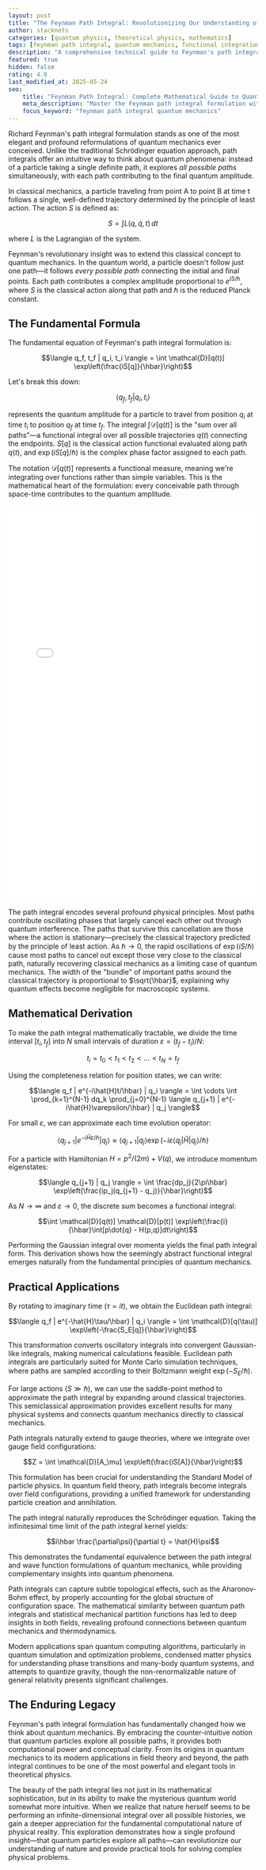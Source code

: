 ```yaml
---
layout: post
title: "The Feynman Path Integral: Revolutionizing Our Understanding of Quantum Mechanics"
author: stacknets
categories: [quantum physics, theoretical physics, mathematics]
tags: [feynman path integral, quantum mechanics, functional integration, quantum field theory, statistical mechanics, monte carlo methods]
description: "A comprehensive technical guide to Feynman's path integral formulation, exploring how quantum particles explore all possible paths and revolutionizing our approach to quantum mechanics and field theory."
featured: true 
hidden: false 
rating: 4.8
last_modified_at: 2025-05-24 
seo: 
    title: "Feynman Path Integral: Complete Mathematical Guide to Quantum Mechanics [2025]"
    meta_description: "Master the Feynman path integral formulation with detailed mathematical derivations, applications in quantum field theory, and modern computational methods."
    focus_keyword: "feynman path integral quantum mechanics"
---
```


Richard Feynman's path integral formulation stands as one of the most elegant and profound reformulations of quantum mechanics ever conceived. Unlike the traditional Schrödinger equation approach, path integrals offer an intuitive way to think about quantum phenomena: instead of a particle taking a single definite path, it explores *all possible paths* simultaneously, with each path contributing to the final quantum amplitude.

In classical mechanics, a particle traveling from point A to point B at time t follows a single, well-defined trajectory determined by the principle of least action. The action $S$ is defined as:

$$S = \int L(q, \dot{q}, t) \, dt$$

where $L$ is the Lagrangian of the system.

Feynman's revolutionary insight was to extend this classical concept to quantum mechanics. In the quantum world, a particle doesn't follow just one path—it follows *every possible path* connecting the initial and final points. Each path contributes a complex amplitude proportional to $e^{iS/\hbar}$, where $S$ is the classical action along that path and $\hbar$ is the reduced Planck constant.

## The Fundamental Formula

The fundamental equation of Feynman's path integral formulation is:

$$\langle q_f, t_f | q_i, t_i \rangle = \int \mathcal{D}[q(t)] \exp\left(\frac{iS[q]}{\hbar}\right)$$

Let's break this down: 

$$\langle q_f, t_f | q_i, t_i \rangle$$ 

represents the quantum amplitude for a particle to travel from position $q_i$ at time $t_i$ to position $q_f$ at time $t_f$. The integral $\int \mathcal{D}[q(t)]$ is the "sum over all paths"—a functional integral over all possible trajectories $q(t)$ connecting the endpoints. $S[q]$ is the classical action functional evaluated along path $q(t)$, and $\exp(iS[q]/\hbar)$ is the complex phase factor assigned to each path.

The notation $\mathcal{D}[q(t)]$ represents a functional measure, meaning we're integrating over functions rather than simple variables. This is the mathematical heart of the formulation: every conceivable path through space-time contributes to the quantum amplitude.

<iframe 
    src="{{ site.baseurl }}/assets/html/path-integral-widget.html" 
    width="100%" 
    height="800" 
    frameborder="0"
    style="border: none;"
    title="Feynman Path Integral Interactive Visualization">
</iframe>

The path integral encodes several profound physical principles. Most paths contribute oscillating phases that largely cancel each other out through quantum interference. The paths that survive this cancellation are those where the action is stationary—precisely the classical trajectory predicted by the principle of least action. As $\hbar \to 0$, the rapid oscillations of $\exp(iS/\hbar)$ cause most paths to cancel out except those very close to the classical path, naturally recovering classical mechanics as a limiting case of quantum mechanics. The width of the "bundle" of important paths around the classical trajectory is proportional to $\sqrt{\hbar}$, explaining why quantum effects become negligible for macroscopic systems.

## Mathematical Derivation

To make the path integral mathematically tractable, we divide the time interval $[t_i, t_f]$ into $N$ small intervals of duration $\varepsilon = (t_f - t_i)/N$:

$$t_i = t_0 < t_1 < t_2 < \ldots < t_N = t_f$$

Using the completeness relation for position states, we can write:

$$\langle q_f | e^{-i\hat{H}t/\hbar} | q_i \rangle = \int \cdots \int \prod_{k=1}^{N-1} dq_k \prod_{j=0}^{N-1} \langle q_{j+1} | e^{-i\hat{H}\varepsilon/\hbar} | q_j \rangle$$

For small $\varepsilon$, we can approximate each time evolution operator:

$$\langle q_{j+1} | e^{-i\hat{H}\varepsilon/\hbar} | q_j \rangle \approx \langle q_{j+1} | q_j \rangle \exp\left(-i\varepsilon\langle q_j|\hat{H}|q_j\rangle/\hbar\right)$$

For a particle with Hamiltonian $H = p^2/(2m) + V(q)$, we introduce momentum eigenstates:

$$\langle q_{j+1} | q_j \rangle = \int \frac{dp_j}{2\pi\hbar} \exp\left(\frac{ip_j(q_{j+1} - q_j)}{\hbar}\right)$$

As $N \to \infty$ and $\varepsilon \to 0$, the discrete sum becomes a functional integral:

$$\int \mathcal{D}[q(t)] \mathcal{D}[p(t)] \exp\left(\frac{i}{\hbar}\int[p\dot{q} - H(p,q)]dt\right)$$

Performing the Gaussian integral over momenta yields the final path integral form. This derivation shows how the seemingly abstract functional integral emerges naturally from the fundamental principles of quantum mechanics.

## Practical Applications

By rotating to imaginary time ($\tau = it$), we obtain the Euclidean path integral:

$$\langle q_f | e^{-\hat{H}\tau/\hbar} | q_i \rangle = \int \mathcal{D}[q(\tau)] \exp\left(-\frac{S_E[q]}{\hbar}\right)$$

This transformation converts oscillatory integrals into convergent Gaussian-like integrals, making numerical calculations feasible. Euclidean path integrals are particularly suited for Monte Carlo simulation techniques, where paths are sampled according to their Boltzmann weight $\exp(-S_E/\hbar)$.

For large actions ($S \gg \hbar$), we can use the saddle-point method to approximate the path integral by expanding around classical trajectories. This semiclassical approximation provides excellent results for many physical systems and connects quantum mechanics directly to classical mechanics.

Path integrals naturally extend to gauge theories, where we integrate over gauge field configurations:

$$Z = \int \mathcal{D}[A_\mu] \exp\left(\frac{iS[A]}{\hbar}\right)$$

This formulation has been crucial for understanding the Standard Model of particle physics. In quantum field theory, path integrals become integrals over field configurations, providing a unified framework for understanding particle creation and annihilation.

The path integral naturally reproduces the Schrödinger equation. Taking the infinitesimal time limit of the path integral kernel yields:

$$i\hbar \frac{\partial\psi}{\partial t} = \hat{H}\psi$$

This demonstrates the fundamental equivalence between the path integral and wave function formulations of quantum mechanics, while providing complementary insights into quantum phenomena.

Path integrals can capture subtle topological effects, such as the Aharonov-Bohm effect, by properly accounting for the global structure of configuration space. The mathematical similarity between quantum path integrals and statistical mechanical partition functions has led to deep insights in both fields, revealing profound connections between quantum mechanics and thermodynamics.

Modern applications span quantum computing algorithms, particularly in quantum simulation and optimization problems, condensed matter physics for understanding phase transitions and many-body quantum systems, and attempts to quantize gravity, though the non-renormalizable nature of general relativity presents significant challenges.

## The Enduring Legacy

Feynman's path integral formulation has fundamentally changed how we think about quantum mechanics. By embracing the counter-intuitive notion that quantum particles explore all possible paths, it provides both computational power and conceptual clarity. From its origins in quantum mechanics to its modern applications in field theory and beyond, the path integral continues to be one of the most powerful and elegant tools in theoretical physics.

The beauty of the path integral lies not just in its mathematical sophistication, but in its ability to make the mysterious quantum world somewhat more intuitive. When we realize that nature herself seems to be performing an infinite-dimensional integral over all possible histories, we gain a deeper appreciation for the fundamental computational nature of physical reality. This exploration demonstrates how a single profound insight—that quantum particles explore all paths—can revolutionize our understanding of nature and provide practical tools for solving complex physical problems.